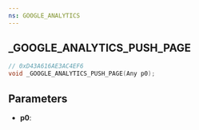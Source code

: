 ```yaml
---
ns: GOOGLE_ANALYTICS
---
```

## _GOOGLE_ANALYTICS_PUSH_PAGE

```c
// 0xD43A616AE3AC4EF6
void _GOOGLE_ANALYTICS_PUSH_PAGE(Any p0);
```

## Parameters
* **p0**:
